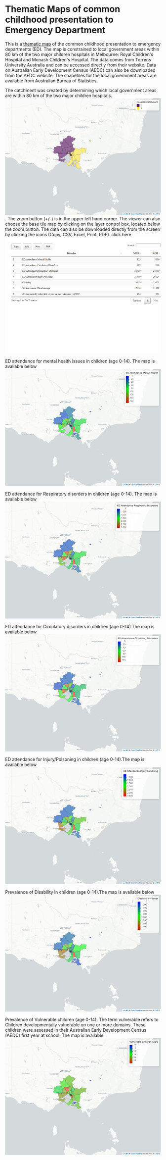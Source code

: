# Thematic Maps of common childhood presentation to Emergency Department
This is a [thematic map](https://gntem2.github.io/MCHMap)  of the common childhood presentation to emergency departments (ED). The map is constrained to local government areas within 80 km of the two major children hospitals in Melbourne: Royal Children's Hospital and Monash Children's Hospital. The data comes from Torrens University Australia and can be accessed directly from their website. Data on Australian Early Development Census (AEDC) can also be downloaded from the AEDC website. The shapefiles for the local government areas are available from Australian Bureau of Statistics.

The catchment was created by determining which local government areas are within 80 km of the two major children hospitals. [![catchment](./ChildrenHospital.png)](./ChildrenHospital.html).  The zoom button (+/-) is in the upper left hand corner. The viewer can also choose the base tile map by clicking on the layer control box, located below the zoom button. The data can also be downloaded directly from the screen by clicking the icons (Copy, CSV, Excel, Print, PDF). click here [![data](./DT_DF.png)](./DT_DF.html) 

ED attendance for mental health issues in children (age 0-14). The map is available below [![here](./MCH_Mental.png)](./MCH_Mental.html)

ED attendance for Respiratory disorders in children (age 0-14). The map is available below [![here](./MCH_Resp.png)](./MCH_Resp.html)

ED attendance for Circulatory disorders in children (age 0-14).The map is available below [![here](./MCH_Circ.png)](./MCH_Circ.html)

ED attendance for Injury/Poisoning in children (age 0-14).The map is available below [![here](./MCH_injury.png)](./MCH_injury.html)

Prevalence of Disability in children (age 0-14).The map is available below [![here](./MCH_disability.png)](./MCH_disability.html)

Prevalence of Vulnerable children (age 0-14). The term vulnerable refers to Children developmentally vulnerable on one or more domains. These children were assessed in their Australian Early Development Census (AEDC) first year at school. The map is available [![here](./MCH_AEDC.png)](./MCH_AEDC.html)
